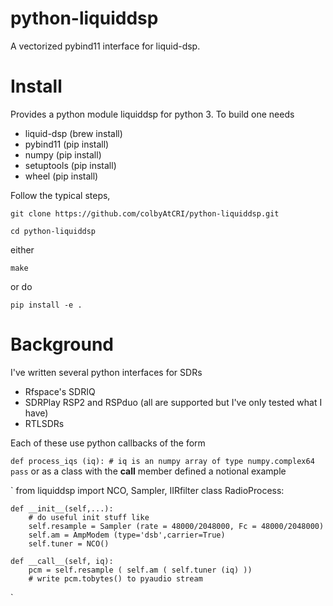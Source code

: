 # python-liquiddsp
A vectorized pybind11 interface for liquid-dsp. 

# Install
Provides a python module liquiddsp for python 3. To build one needs 

- liquid-dsp (brew install)
- pybind11   (pip install)
- numpy      (pip install)
- setuptools (pip install)
- wheel      (pip install)

Follow the typical steps,

```
git clone https://github.com/colbyAtCRI/python-liquiddsp.git

cd python-liquiddsp

```
either
```
make
```
or do
```
pip install -e .
```
# Background

I've written several python interfaces for SDRs

- Rfspace's SDRIQ
- SDRPlay RSP2 and RSPduo (all are supported but I've only tested what I have)
- RTLSDRs 

Each of these use python callbacks of the form

`
def process_iqs (iq):
    # iq is an numpy array of type numpy.complex64
    pass
`
or as a class with the __call__ member defined a notional example

`
from liquiddsp import NCO, Sampler, IIRfilter
class RadioProcess:

    def __init__(self,...):
        # do useful init stuff like
        self.resample = Sampler (rate = 48000/2048000, Fc = 48000/2048000)
        self.am = AmpModem (type='dsb',carrier=True)
        self.tuner = NCO()
        
    def __call__(self, iq):
        pcm = self.resample ( self.am ( self.tuner (iq) ))
        # write pcm.tobytes() to pyaudio stream
`

